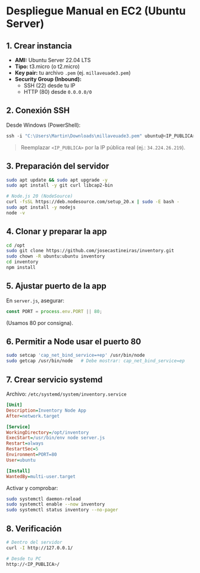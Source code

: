 # Despliegue Manual en EC2 (Ubuntu Server)

## 1. Crear instancia
- **AMI:** Ubuntu Server 22.04 LTS
- **Tipo:** t3.micro (o t2.micro)
- **Key pair:** tu archivo `.pem` (ej. `millaveuade3.pem`)
- **Security Group (Inbound):**
  - SSH (22) desde tu IP
  - HTTP (80) desde `0.0.0.0/0`

## 2. Conexión SSH
Desde Windows (PowerShell):
```powershell
ssh -i "C:\Users\Martin\Downloads\millaveuade3.pem" ubuntu@<IP_PUBLICA>
```
> Reemplazar `<IP_PUBLICA>` por la IP pública real (ej.: `34.224.26.219`).

## 3. Preparación del servidor
```bash
sudo apt update && sudo apt upgrade -y
sudo apt install -y git curl libcap2-bin

# Node.js 20 (NodeSource)
curl -fsSL https://deb.nodesource.com/setup_20.x | sudo -E bash -
sudo apt install -y nodejs
node -v
```

## 4. Clonar y preparar la app
```bash
cd /opt
sudo git clone https://github.com/josecastineiras/inventory.git
sudo chown -R ubuntu:ubuntu inventory
cd inventory
npm install
```

## 5. Ajustar puerto de la app
En `server.js`, asegurar:
```js
const PORT = process.env.PORT || 80;
```
(Usamos 80 por consigna).

## 6. Permitir a Node usar el puerto 80
```bash
sudo setcap 'cap_net_bind_service=+ep' /usr/bin/node
sudo getcap /usr/bin/node   # Debe mostrar: cap_net_bind_service=ep
```

## 7. Crear servicio systemd
Archivo: `/etc/systemd/system/inventory.service`
```ini
[Unit]
Description=Inventory Node App
After=network.target

[Service]
WorkingDirectory=/opt/inventory
ExecStart=/usr/bin/env node server.js
Restart=always
RestartSec=5
Environment=PORT=80
User=ubuntu

[Install]
WantedBy=multi-user.target
```

Activar y comprobar:
```bash
sudo systemctl daemon-reload
sudo systemctl enable --now inventory
sudo systemctl status inventory --no-pager
```

## 8. Verificación
```bash
# Dentro del servidor
curl -I http://127.0.0.1/

# Desde tu PC
http://<IP_PUBLICA>/
```
